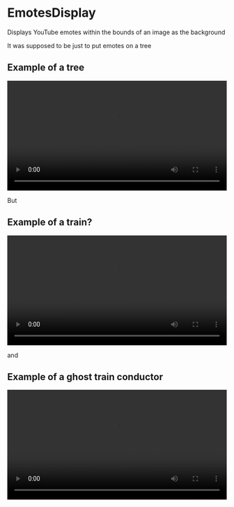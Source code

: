 # EmotesDisplay
Displays YouTube emotes within the bounds of an image as the background

It was supposed to be just to put emotes on a tree
## Example of a tree
<video width="100%" controls>
  <source src="https://github.com/NamedAuto/EmotesDisplay/raw/main/tree.mp4" type="video/mp4">
  Your browser does not support the video tag.
</video>

But
## Example of a train?
<video width="100%" controls>
  <source src="https://github.com/NamedAuto/EmotesDisplay/raw/main/notATrain.mp4" type="video/mp4">
  Your browser does not support the video tag.
</video>

and
## Example of a ghost train conductor
<video width="100%" controls>
  <source src="https://github.com/NamedAuto/EmotesDisplay/raw/main/notATrain2.mp4" type="video/mp4">
  Your browser does not support the video tag.
</video>
